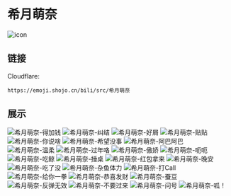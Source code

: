 # 希月萌奈
![icon](https://emoji.shojo.cn/bili/src/希月萌奈/icon.png)
## 链接
Cloudflare:
```
https://emoji.shojo.cn/bili/src/希月萌奈
```
## 展示
![希月萌奈-得加钱](https://emoji.shojo.cn/bili/src/希月萌奈/希月萌奈-得加钱.png)
![希月萌奈-纠结](https://emoji.shojo.cn/bili/src/希月萌奈/希月萌奈-纠结.png)
![希月萌奈-好屑](https://emoji.shojo.cn/bili/src/希月萌奈/希月萌奈-好屑.png)
![希月萌奈-贴贴](https://emoji.shojo.cn/bili/src/希月萌奈/希月萌奈-贴贴.png)
![希月萌奈-你说啥](https://emoji.shojo.cn/bili/src/希月萌奈/希月萌奈-你说啥.png)
![希月萌奈-希望没事](https://emoji.shojo.cn/bili/src/希月萌奈/希月萌奈-希望没事.png)
![希月萌奈-阿巴阿巴](https://emoji.shojo.cn/bili/src/希月萌奈/希月萌奈-阿巴阿巴.png)
![希月萌奈-温柔](https://emoji.shojo.cn/bili/src/希月萌奈/希月萌奈-温柔.png)
![希月萌奈-过年咯](https://emoji.shojo.cn/bili/src/希月萌奈/希月萌奈-过年咯.png)
![希月萌奈-傲娇](https://emoji.shojo.cn/bili/src/希月萌奈/希月萌奈-傲娇.png)
![希月萌奈-呃呃](https://emoji.shojo.cn/bili/src/希月萌奈/希月萌奈-呃呃.png)
![希月萌奈-吃鲸](https://emoji.shojo.cn/bili/src/希月萌奈/希月萌奈-吃鲸.png)
![希月萌奈-捶桌](https://emoji.shojo.cn/bili/src/希月萌奈/希月萌奈-捶桌.png)
![希月萌奈-红包拿来](https://emoji.shojo.cn/bili/src/希月萌奈/希月萌奈-红包拿来.png)
![希月萌奈-晚安](https://emoji.shojo.cn/bili/src/希月萌奈/希月萌奈-晚安.png)
![希月萌奈-吃了没](https://emoji.shojo.cn/bili/src/希月萌奈/希月萌奈-吃了没.png)
![希月萌奈-杂鱼体力](https://emoji.shojo.cn/bili/src/希月萌奈/希月萌奈-杂鱼体力.png)
![希月萌奈-打Call](https://emoji.shojo.cn/bili/src/希月萌奈/希月萌奈-打Call.png)
![希月萌奈-给你一拳](https://emoji.shojo.cn/bili/src/希月萌奈/希月萌奈-给你一拳.png)
![希月萌奈-恭喜发财](https://emoji.shojo.cn/bili/src/希月萌奈/希月萌奈-恭喜发财.png)
![希月萌奈-蚕豆](https://emoji.shojo.cn/bili/src/希月萌奈/希月萌奈-蚕豆.png)
![希月萌奈-反弹无效](https://emoji.shojo.cn/bili/src/希月萌奈/希月萌奈-反弹无效.png)
![希月萌奈-不要过来](https://emoji.shojo.cn/bili/src/希月萌奈/希月萌奈-不要过来.png)
![希月萌奈-问号](https://emoji.shojo.cn/bili/src/希月萌奈/希月萌奈-问号.png)
![希月萌奈-呱！](https://emoji.shojo.cn/bili/src/希月萌奈/希月萌奈-呱！.png)
